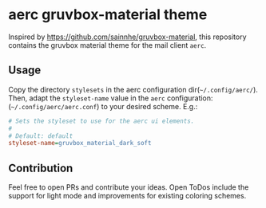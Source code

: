 # aerc gruvbox-material theme

Inspired by https://github.com/sainnhe/gruvbox-material, this repository
contains the gruvbox material theme for the mail client `aerc`.

## Usage

Copy the directory `stylesets` in the aerc configuration dir(`~/.config/aerc/`).
Then, adapt the `styleset-name` value in the `aerc` configuration: 
(`~/.config/aerc/aerc.conf`) to your desired scheme. E.g.:

```ini
# Sets the styleset to use for the aerc ui elements.
#
# Default: default
styleset-name=gruvbox_material_dark_soft
```

## Contribution

Feel free to open PRs and contribute your ideas. Open ToDos include the support
for light mode and improvements for existing coloring schemes. 
